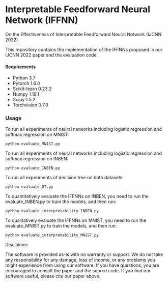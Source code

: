 # Interpretable Feedforward Neural Network (IFFNN)

On the Effectiveness of Interpretable Feedforward Neural Network (IJCNN 2022)

This repository contains the implementation of the IFFNNs proposed in our IJCNN 2022 paper and the evaluation code.


#### Requirements
- Python 3.7
- Pytorch 1.6.0
- Scikit-learn	0.23.2
- Numpy 1.19.1
- Scipy 1.5.2
- Torchvision 0.7.0


### Usage

To run all experiments of neural networks including logistic regression and softmax regression on MNIST:
```shell
python evaluate_MNIST.py
```
To run all experiments of neural networks including logistic regression and softmax regression on INBEN:
```shell
python evaluate_INBEN.py
```
To run all experiments of decision tree on both datasets:
```shell
python evaluate_DT.py
```
To quantitatively evaluate the IFFNNs on INBEN, you need to run the evaluate_INBEN.py to train the models, and then run:
```shell
python evaluate_interpretability_INBEN.py
```

To qualitatively evaluate the IFFNNs on MNIST, you need to run the evaluate_MNIST.py to train the models, and then run:
```shell
python evaluate_interpretability_MNIST.py
```


Disclaimer:

The software is provided as-is with no warranty or support. We do not take any responsibility for any damage, loss of income, or any problems you might experience from using our software. If you have questions, you are encouraged to consult the paper and the source code. If you find our software useful, please cite our paper above.
